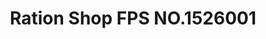 ---
title: "Ration Shop FPS NO.1526001"
url: /kanjirapally/ration-shop-fps-no-1526001/
shop: convenience
---